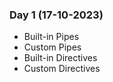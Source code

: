 ### Day 1 (17-10-2023)
  - Built-in Pipes
  - Custom Pipes
  - Built-in Directives
  - Custom Directives
